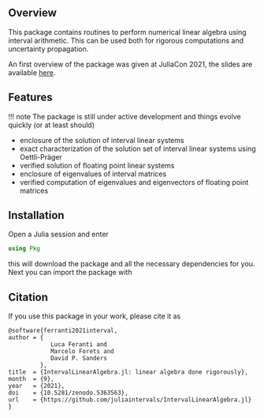 
## Overview

This package contains routines to perform numerical linear algebra using interval arithmetic. This can be used both for rigorous computations and uncertainty propagation.

An first overview of the package was given at JuliaCon 2021, the slides are available [here](https://github.com/lucaferranti/ILAjuliacon2021).

## Features

!!! note 
    The package is still under active development and things evolve quickly (or at least should)

- enclosure of the solution of interval linear systems
- exact characterization of the solution set of interval linear systems using Oettli-Präger
- verified solution of floating point linear systems
- enclosure of eigenvalues of interval matrices
- verified computation of eigenvalues and eigenvectors of floating point matrices

## Installation

Open a Julia session and enter

```julia
using Pkg
```

this will download the package and all the necessary dependencies for you. Next you can import the package with

## Citation

If you use this package in your work, please cite it as

```
@software{ferranti2021interval,
author = {
            Luca Feranti and
            Marcelo Forets and
            David P. Sanders
         },
title  = {IntervalLinearAlgebra.jl: linear algebra done rigorously},
month  = {9},
year   = {2021},
doi    = {10.5281/zenodo.5363563},
url    = {https://github.com/juliaintervals/IntervalLinearAlgebra.jl}
}
```
